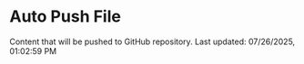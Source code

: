 # Auto Push File

Content that will be pushed to GitHub repository.
Last updated: 07/26/2025, 01:02:59 PM